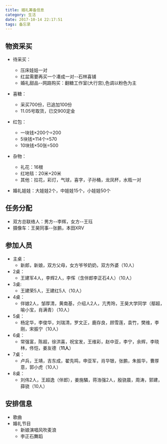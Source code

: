 ```yaml
---
title: 婚礼筹备信息
category: 生活
date: 2017-10-14 22:17:51
tags: 备忘录
---
```


## 物资采买
- 待采买：
    - 压床娃娃一对
    - 红盆需要再买一个凑成一对--石林喜铺
    - 婚礼甜品--网路购买：翻糖工作室(大行宫),色调以粉色为主

- 喜糖：
    - 采买700份，已追加100份
    - 11.05号取货，已交900定金
- 红包：
    - 一块钱×200个=200
    - 5块钱×114个=570
    - 10块钱×50张=500
- 杂物：
    - 礼花：16根
    - 红地毯：20米+20米
    - 其他：拉花，彩灯，气球，喜字，子孙桶，龙凤杯，水瓶一对
- 婚礼娃娃：大娃娃2个，中娃娃15个，小娃娃50个
## 任务分配
- 双方总联络人：男方--李辉，女方--王珏
- 摄像车：王昊同事--张鹏，本田XRV

## 参加人员
- 主桌：
    - 新郎，新娘，双方父母，女方爷爷奶奶，双方外婆（10人）
- 2桌：
    - 王建军4人，李辉2人，李恽（含伴郎李正石4人）（10人）
- 3桌:
    - 王建荣5人，王建红5人（10人）
- 4桌：
    - 伴娘2人，邹厚清，黄南基，介绍人2人，亢秀玲，王昊大学同学（鄢超，喻小宝，肖满青）（10人）
- 5桌：
    - 杨定华，李俊华，刘瑞清，罗文正，鹿存良，顾雪莲，袁竹，樊维，李刚，宋振宁（10人）
- 6桌：
    - 常强富，陈超，徐洪喜，祝宝发，王维彩，赵中亚，李宁，余辉，李晓林，佟恺，姜友德（**11人**）
- 7桌：
    - 卢兵，王靖，吉东成，翟先鸣，申亚军，肖华银，张鹏，朱振华，曹厚意，郭小虎（10人）
- 8桌：
    - 刘伟2人，王超逸（伴郎），姜施驎，蒋浩强2人，殷骁晨，周涛，郭建，薛骁（10人）

## 安排信息
- 歌曲
- 婚礼节目
    - 新娘演唱风吹麦浪
    - 李正石舞蹈